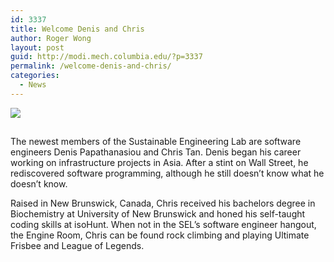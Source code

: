 ```yaml
---
id: 3337
title: Welcome Denis and Chris
author: Roger Wong
layout: post
guid: http://modi.mech.columbia.edu/?p=3337
permalink: /welcome-denis-and-chris/
categories:
  - News
---
```

<img style="padding-bottom:15px;" src="http://modi.mech.columbia.edu/wp-content/uploads/2013/11/denisandchris.jpg" /> 

The newest members of the Sustainable Engineering Lab are software engineers Denis Papathanasiou and Chris Tan. <!--more-->Denis began his career working on infrastructure projects in Asia. After a stint on Wall Street, he rediscovered software programming, although he still doesn&#8217;t know what he doesn&#8217;t know.

Raised in New Brunswick, Canada, Chris received his bachelors degree in Biochemistry at University of New Brunswick and honed his self-taught coding skills at isoHunt. When not in the SEL&#8217;s software engineer hangout, the Engine Room, Chris can be found rock climbing and playing Ultimate Frisbee and League of Legends.